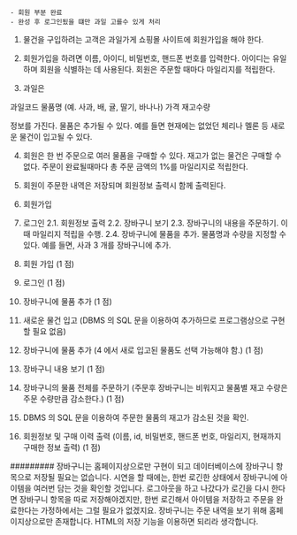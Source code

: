 


    - 회원 부분 완료
    - 완성 후 로그인됬을 떄만 과일 고를수 있게 처리
    


1. 물건을 구입하려는 고객은 과일가게 쇼핑몰 사이트에 회원가입을 해야 한다.



2. 회원가입을 하려면 이름, 아이디, 비밀번호, 핸드폰 번호를 입력한다. 아이디는
유일하며 회원을 식별하는 데 사용된다. 회원은 주문할 때마다 마일리지를 적립한다.

3. 과일은 
 
과일코드
물품명 (예. 사과, 배, 귤, 딸기, 바나나)
가격
재고수량


정보를 가진다.
물품은 추가될 수 있다. 예를 들면 현재에는 없었던 체리나 멜론 등 새로운 물건이
입고될 수 있다.


4. 회원은 한 번 주문으로 여러 물품을 구매할 수 있다. 
재고가 없는 물건은 구매할 수 없다.
주문이 완료될때마다 총 주문 금액의 1%를 마일리지로 적립한다.



5. 회원이 주문한 내역은 저장되며 회원정보 출력시 함께 출력된다.


1. 회원가입
2. 로그인
2.1. 회원정보 출력
2.2. 장바구니 보기
2.3. 장바구니의 내용을 주문하기. 이때 마일리지 적립을 수행.
2.4. 장바구니에 물품을 추가. 물품명과 수량을 지정할 수 있다. 예를 들면, 사과
3 개를 장바구니에 추가.


1. 회원 가입 (1 점)
2. 로그인 (1 점)
3. 장바구니에 물품 추가 (1 점)
4. 새로운 물건 입고 (DBMS 의 SQL 문을 이용하여 추가하므로 프로그램상으로 구현할
필요 없음)
5. 장바구니에 물품 추가 (4 에서 새로 입고된 물품도 선택 가능해야 함.) (1 점)
6. 장바구니 내용 보기 (1 점)
7. 장바구니의 물품 전체를 주문하기 (주문후 장바구니는 비워지고 물품별 재고 수량은
주문 수량만큼 감소한다.) (1 점)
8. DBMS 의 SQL 문을 이용하여 주문한 물품의 재고가 감소된 것을 확인.
9. 회원정보 및 구매 이력 출력 (이름, id, 비밀번호, 핸드폰 번호, 마일리지, 현재까지
구매한 정보 출력) (1 점)



#########
장바구니는 홈페이지상으로만 구현이 되고 데이터베이스에 장바구니 항목으로 저장될 필요는 없습니다.
시연을 할 때에는, 한번 로긴한 상태에서 장바구니에 아이템을 여러번 담는 것을 확인할 것입니다.
로그아웃을 하고 나갔다가 로긴을 다시 한다면 장바구니 항목을 따로 저장해야겠지만,
한번 로긴해서 아이템을 저장하고 주문을 완료한다는 가정하에서는 그럴 필요가 없겠지요.
장바구니는 주문 내역을 보기 위해 홈페이지상으로만 존재합니다.
HTML의 저장 기능을 이용하면 되리라 생각합니다. 